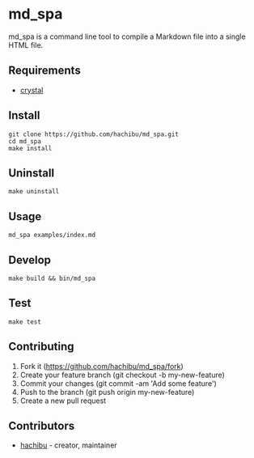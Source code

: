 # md_spa

md_spa is a command line tool to compile a Markdown file into a single HTML file.

## Requirements

- [crystal](https://crystal-lang.org/docs/installation)

## Install

    git clone https://github.com/hachibu/md_spa.git
    cd md_spa
    make install

## Uninstall

    make uninstall

## Usage

    md_spa examples/index.md

## Develop

    make build && bin/md_spa

## Test

    make test

## Contributing

1. Fork it (https://github.com/hachibu/md_spa/fork)
2. Create your feature branch (git checkout -b my-new-feature)
3. Commit your changes (git commit -am 'Add some feature')
4. Push to the branch (git push origin my-new-feature)
5. Create a new pull request

## Contributors

- [hachibu](https://github.com/hachibu) - creator, maintainer

